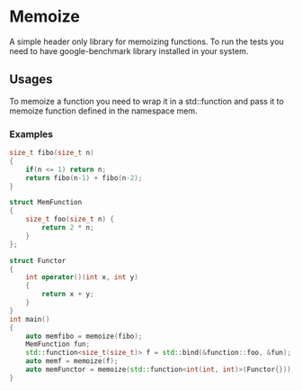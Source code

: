 # Memoize

A simple header only library for memoizing functions.
To run the tests you need to have google-benchmark library
installed in your system.

## Usages

To memoize a function you need to wrap it in a std::function
and pass it to memoize function defined in the namespace mem.

### Examples

``` cpp
size_t fibo(size_t n) 
{
    if(n <= 1) return n;
    return fibo(n-1) + fibo(n-2);
}

struct MemFunction
{
    size_t foo(size_t n) {
        return 2 * n;
    }
};

struct Functor
{
    int operator()(int x, int y) 
    {
        return x + y;
    }
}
int main()
{
    auto memfibo = memoize(fibo);
    MemFunction fun;
    std::function<size_t(size_t)> f = std::bind(&function::foo, &fun);
    auto memf = memoize(f); 
    auto memFunctor = memoize(std::function<int(int, int)>(Functor{}));
}
```
